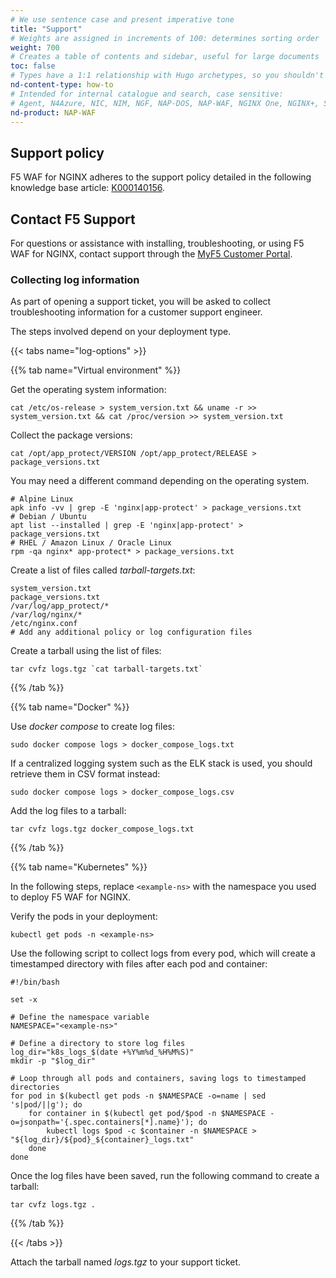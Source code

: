 ```yaml
---
# We use sentence case and present imperative tone
title: "Support"
# Weights are assigned in increments of 100: determines sorting order
weight: 700
# Creates a table of contents and sidebar, useful for large documents
toc: false
# Types have a 1:1 relationship with Hugo archetypes, so you shouldn't need to change this
nd-content-type: how-to
# Intended for internal catalogue and search, case sensitive:
# Agent, N4Azure, NIC, NIM, NGF, NAP-DOS, NAP-WAF, NGINX One, NGINX+, Solutions, Unit
nd-product: NAP-WAF
---
```


## Support policy

F5 WAF for NGINX adheres to the support policy detailed in the following knowledge base article: [K000140156](https://my.f5.com/manage/s/article/K000140156).

## Contact F5 Support

For questions or assistance with installing, troubleshooting, or using F5 WAF for NGINX, contact support through the [MyF5 Customer Portal](https://account.f5.com/myf5).

### Collecting log information

As part of opening a support ticket, you will be asked to collect troubleshooting information for a customer support engineer.

The steps involved depend on your deployment type.

{{< tabs name="log-options" >}}

{{% tab name="Virtual environment" %}}

Get the operating system information:

```shell
cat /etc/os-release > system_version.txt && uname -r >> system_version.txt && cat /proc/version >> system_version.txt
```

Collect the package versions:

```shell
cat /opt/app_protect/VERSION /opt/app_protect/RELEASE > package_versions.txt
```

You may need a different command depending on the operating system.

```shell
# Alpine Linux
apk info -vv | grep -E 'nginx|app-protect' > package_versions.txt
# Debian / Ubuntu
apt list --installed | grep -E 'nginx|app-protect' > package_versions.txt
# RHEL / Amazon Linux / Oracle Linux
rpm -qa nginx* app-protect* > package_versions.txt
```

Create a list of files called _tarball-targets.txt_:

```text
system_version.txt
package_versions.txt
/var/log/app_protect/*
/var/log/nginx/*
/etc/nginx.conf
# Add any additional policy or log configuration files
```

Create a tarball using the list of files:

```shell
tar cvfz logs.tgz `cat tarball-targets.txt`
```

{{% /tab %}}

{{% tab name="Docker" %}}

Use _docker compose_ to create log files:

```shell
sudo docker compose logs > docker_compose_logs.txt
```

If a centralized logging system such as the ELK stack is used, you should retrieve them in CSV format instead:

```shell
sudo docker compose logs > docker_compose_logs.csv
```

Add the log files to a tarball:

```shell
tar cvfz logs.tgz docker_compose_logs.txt
```

{{% /tab %}}

{{% tab name="Kubernetes" %}}

In the following steps, replace `<example-ns>` with the namespace you used to deploy F5 WAF for NGINX.

Verify the pods in your deployment:

```shell
kubectl get pods -n <example-ns>
```

Use the following script to collect logs from every pod, which will create a timestamped directory with files after each pod and container:

```shell
#!/bin/bash

set -x

# Define the namespace variable
NAMESPACE="<example-ns>"

# Define a directory to store log files
log_dir="k8s_logs_$(date +%Y%m%d_%H%M%S)"
mkdir -p "$log_dir"

# Loop through all pods and containers, saving logs to timestamped directories
for pod in $(kubectl get pods -n $NAMESPACE -o=name | sed 's|pod/||g'); do
    for container in $(kubectl get pod/$pod -n $NAMESPACE -o=jsonpath='{.spec.containers[*].name}'); do
        kubectl logs $pod -c $container -n $NAMESPACE > "${log_dir}/${pod}_${container}_logs.txt"
    done
done
```

Once the log files have been saved, run the following command to create a tarball:

```shell
tar cvfz logs.tgz .
```


{{% /tab %}}

{{< /tabs >}}

Attach the tarball named _logs.tgz_ to your support ticket.